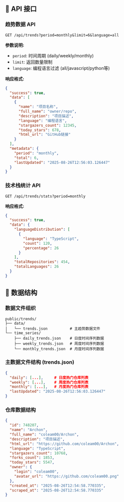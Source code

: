## 📡 API 接口

### 趋势数据 API
```http
GET /api/trends?period=monthly&limit=6&language=all
```
**参数说明:**
- `period`: 时间周期 (daily/weekly/monthly)
- `limit`: 返回数量限制
- `language`: 编程语言过滤 (all/javascript/python等)

**响应格式:**
```json
{
  "success": true,
  "data": [
    {
      "name": "项目名称",
      "full_name": "owner/repo",
      "description": "项目描述",
      "language": "编程语言",
      "stargazers_count": 12345,
      "today_stars": 678,
      "html_url": "GitHub链接"
    }
  ],
  "metadata": {
    "period": "monthly",
    "total": 6,
    "lastUpdated": "2025-08-26T12:56:03.126447"
  }
}
```

### 技术栈统计 API
```http
GET /api/trends/stats?period=monthly
```
**响应格式:**
```json
{
  "success": true,
  "data": {
    "languageDistribution": [
      {
        "language": "TypeScript",
        "count": 120,
        "percentage": 26
      }
    ],
    "totalRepositories": 454,
    "totalLanguages": 26
  }
}
```

## 📁 数据结构

### 数据文件组织
```
public/trends/
├── data/
│   └── trends.json          # 主趋势数据文件
└── time_series/
    ├── daily_trends.json    # 日度时间序列数据
    ├── weekly_trends.json   # 周度时间序列数据
    └── monthly_trends.json  # 月度时间序列数据
```

### 主数据文件结构 (trends.json)
```json
{
  "daily": [...],     # 日度热门仓库列表
  "weekly": [...],    # 周度热门仓库列表
  "monthly": [...],   # 月度热门仓库列表
  "lastUpdated": "2025-08-26T12:56:03.126447"
}
```

### 仓库数据结构
```json
{
  "id": 748207,
  "name": "Archon",
  "full_name": "coleam00/Archon",
  "description": "项目描述",
  "html_url": "https://github.com/coleam00/Archon",
  "language": "TypeScript",
  "stargazers_count": 10768,
  "forks_count": 1853,
  "today_stars": 5547,
  "owner": {
    "login": "coleam00",
    "avatar_url": "https://github.com/coleam00.png"
  },
  "created_at": "2025-08-26T12:54:58.770335",
  "scraped_at": "2025-08-26T12:54:58.770335"
}
```
